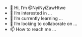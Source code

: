 - 👋 Hi, I’m @NyiNyiZawHtwe
- 👀 I’m interested in ...
- 🌱 I’m currently learning ...
- 💞️ I’m looking to collaborate on ...
- 📫 How to reach me ...

<!---
NyiNyiZawHtwe/NyiNyiZawHtwe is a ✨ special ✨ repository because its `README.md` (this file) appears on your GitHub profile.
You can click the Preview link to take a look at your changes.
--->
